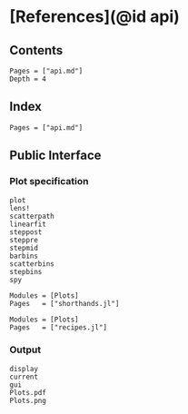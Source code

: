 # [References](@id api)

## Contents
```@contents
Pages = ["api.md"]
Depth = 4
```

## Index

```@index
Pages = ["api.md"]
```

## Public Interface

### Plot specification
```@docs
plot
lens!
scatterpath
linearfit
steppost
steppre
stepmid
barbins
scatterbins
stepbins
spy
```

```@autodocs
Modules = [Plots]
Pages   = ["shorthands.jl"]
```

```@autodocs
Modules = [Plots]
Pages   = ["recipes.jl"]
```

### Output
```@docs
display
current
gui
Plots.pdf
Plots.png
```
